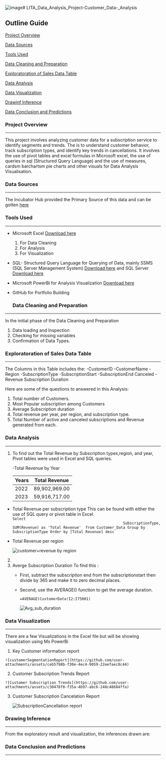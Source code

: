 ![image](https://github.com/user-attachments/assets/e5a9eb83-0c34-4ee7-a500-9451c520dd9c)# LITA_Data_Analysis_Project-Customer_Data-_Analysis

## Outline Guide

[Project Overview](#project-overview)

[Data Sources](#data-sources)

[Tools Used](#tools-used)

[Data Cleaning and Preparation](#data-cleaning-and-preparation)

[Exploratoration of Sales Data Table](#exploratoration-of-sales-data-table)

[Data Analysis](#data-analysis)

[Data Visualization](#data-visualization)

[Drawinf Inference](#drawing-inference)

[Data Conclusion and Predictions](#data-conclusion-and-predictions)

### Project Overview
---
This project involves analyzing customer data for a subscription service to identify segments and trends. The is to understand customer behavior, track subscription types, and identify key trends in cancellations. It involves the use of pivot tables and excel formulas in Microsoft excel, the use of queries in sql (Structured Query Language) and the use of measures, cardsm barchartsm pie charts and other visuals for Data Analysis Visualisation.

### Data Sources
---
The Incubator Hub provided the Primary Source of this data and can be gotten [here](https://docs.google.com/spreadsheets/d/1urd2IUb7pRdGq8uHZ1njgDbtaCh4GCwF/edit?usp=drive_link&ouid=114961730859133220198&rtpof=true&sd=true)

### Tools Used
---
- Microsoft Excel [Download here](https://www.microsoft.com/en/microsoft-365/microsoft-office)

	1. For Data Cleaning
	2. For Analysis
	3. For Visualization

- SQL- Structured Query Language for Querying of Data,
  mainly SSMS (SQL Server Management System) [Download here](https://aka.ms/ssmsfullsetup)
  and SQL Server [Download here](https://www.microsoft.com/sql-server/sql-server-downloads)
  
- Microsoft PowerBi for Analysis Visualization [Download here](https://www.microsoft.com/en-us/download/details.aspx?id=58494)
- GitHub for Portfolio Building


  ### Data Cleaning and Preparation
---
In the initial phase of the Data Cleaning and Preparation

1. Data loading and Inspection
2. Checking for missing variables
3. Confirmation of Data Types.

### Exploratoration of Sales Data Table
---
The Columns in this Table includes the:
-CustomerID
-CustomerName
-Region
-SubscriptionType
-SubscriptionStart
-SubscriptionEnd	Canceled
-Revenue	Subscription Duration

  
Here are some of the questions to answered in this Analysis:

1. Total number of Customers.
2. Most Popular subscription among Customers
3. Average Subscription duration
4. Total revenue per year, per region, and subscription type.
5. Total Number of active and canceled subscriptions and Revenue generated from each.

### Data Analysis
---

1. To find out the Total Revenue by Subscription types,region, and year, Pivot tables were used in Excel and SQL queries.

    -Total Revenue by Year
   
    |	Years|	Total Revenue|
    |------|---------------|
    |2022|89,902,969.00|
    |2023|59,916,717.00|

  - Total Revenue per subscription type
    This can be found with either the use of SQL query or pivot table in Excel.
          ```Select                                                                                                              
      SubscriptionType, 
      SUM(Revenue)
      as 'Total Revenue' 
      from Customer_Data
      Group by SubscriptionType
      Order by [Total Revenue] desc```

 - Total Revenue per region
   
    ![customer+revenue by region](https://github.com/user-attachments/assets/79691b0b-f242-4ae6-95b4-ece07bf4ee1c)

2.
3. Averge Subscription Duration
   To find this :
   - First, subtract the subscription end from the subscriptionstart then divide by 365 and make it to zero decimal places.
   - Second, use the AVERAGE() function to get the average duration.
     
       ``` =AVERAGE(CustomerData!I2:I75001) ```

     ![Avg_sub_duration](https://github.com/user-attachments/assets/d62224bc-05a3-4f9f-9012-0b6447b26943)


### Data Visualization
---

There are a few Visualizations in the Excel file but will be showing visualization using Ms PowerBi

  1. Key Customer information report

    ![customerSegmentationReport](https://github.com/user-attachments/assets/ceb5798b-f30e-4ec4-9059-22eefaec8c44)

  2. Customer Subscription Trends Report

    ![Customer Subscription Trends](https://github.com/user-attachments/assets/c30478f0-f35a-4b97-abc6-240c48684ffa)

  3. Customer Subscription Cancelation Report

     ![SubscriptionCancellation report](https://github.com/user-attachments/assets/92d85228-2fb0-4298-93b9-9e5b8212b272)


 ### Drawing Inference
 ---

 From the exploratory result and visualization, the inferences drawn are:

### Data Conclusion and Predictions
---
